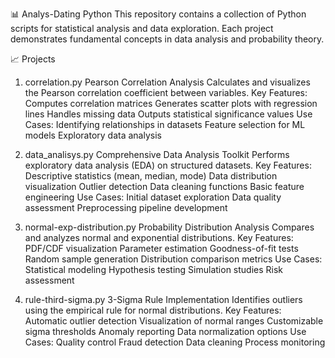 📊 Analys-Dating Python
This repository contains a collection of Python scripts for statistical analysis and data exploration. Each project demonstrates fundamental concepts in data analysis and probability theory.

📈 Projects
1. correlation.py
Pearson Correlation Analysis
Calculates and visualizes the Pearson correlation coefficient between variables.
Key Features:
Computes correlation matrices
Generates scatter plots with regression lines
Handles missing data
Outputs statistical significance values
Use Cases:
Identifying relationships in datasets
Feature selection for ML models
Exploratory data analysis

2. data_analisys.py
Comprehensive Data Analysis Toolkit
Performs exploratory data analysis (EDA) on structured datasets.
Key Features:
Descriptive statistics (mean, median, mode)
Data distribution visualization
Outlier detection
Data cleaning functions
Basic feature engineering
Use Cases:
Initial dataset exploration
Data quality assessment
Preprocessing pipeline development

3. normal-exp-distribution.py
Probability Distribution Analysis
Compares and analyzes normal and exponential distributions.
Key Features:
PDF/CDF visualization
Parameter estimation
Goodness-of-fit tests
Random sample generation
Distribution comparison metrics
Use Cases:
Statistical modeling
Hypothesis testing
Simulation studies
Risk assessment

4. rule-third-sigma.py
3-Sigma Rule Implementation
Identifies outliers using the empirical rule for normal distributions.
Key Features:
Automatic outlier detection
Visualization of normal ranges
Customizable sigma thresholds
Anomaly reporting
Data normalization options
Use Cases:
Quality control
Fraud detection
Data cleaning
Process monitoring
